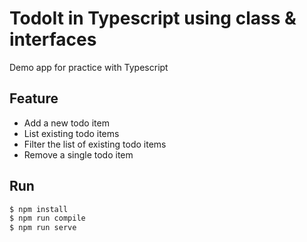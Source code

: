 # TodoIt in Typescript using class & interfaces

Demo app for practice with Typescript

## Feature
- Add a new todo item
- List existing todo items
- Filter the list of existing todo items
- Remove a single todo item

## Run

```bash
$ npm install
$ npm run compile
$ npm run serve
```
